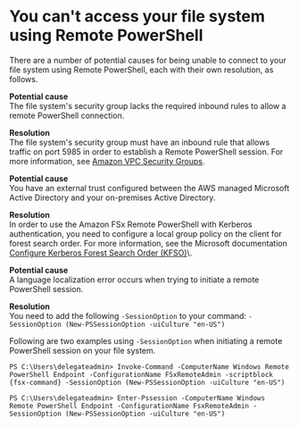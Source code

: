 # You can't access your file system using Remote PowerShell<a name="remote-pwr-shell"></a>

There are a number of potential causes for being unable to connect to your file system using Remote PowerShell, each with their own resolution, as follows\.

**Potential cause**  
The file system's security group lacks the required inbound rules to allow a remote PowerShell connection\.

**Resolution**  
The file system's security group must have an inbound rule that allows traffic on port 5985 in order to establish a Remote PowerShell session\. For more information, see [Amazon VPC Security Groups](limit-access-security-groups.md#fsx-vpc-security-groups)\.

**Potential cause**  
You have an external trust configured between the AWS managed Microsoft Active Directory and your on\-premises Active Directory\.

**Resolution**  
In order to use the Amazon FSx Remote PowerShell with Kerberos authentication, you need to configure a local group policy on the client for forest search order\. For more information, see the Microsoft documentation [Configure Kerberos Forest Search Order \(KFSO\)](https://docs.microsoft.com/en-us/previous-versions/windows/it-pro/windows-server-2008-R2-and-2008/hh921473(v=ws.10)?redirectedfrom=MSDN)\.

**Potential cause**  
A language localization error occurs when trying to initiate a remote PowerShell session\.

**Resolution**  
You need to add the following `-SessionOption` to your command: `-SessionOption (New-PSSessionOption -uiCulture "en-US")`

Following are two examples using `-SessionOption` when initiating a remote PowerShell session on your file system\.

```
PS C:\Users\delegateadmin> Invoke-Command -ComputerName Windows Remote PowerShell Endpoint -ConfigurationName FSxRemoteAdmin -scriptblock {fsx-command} -SessionOption (New-PSSessionOption -uiCulture "en-US")
```

```
PS C:\Users\delegateadmin> Enter-Pssession -ComputerName Windows Remote PowerShell Endpoint -ConfigurationName FsxRemoteAdmin -SessionOption (New-PSSessionOption -uiCulture "en-US")
```